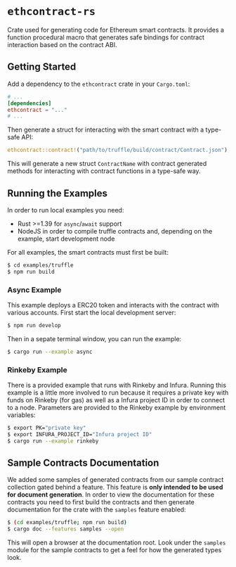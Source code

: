 # `ethcontract-rs`

Crate used for generating code for Ethereum smart contracts. It provides a
function procedural macro that generates safe bindings for contract interaction
based on the contract ABI.

## Getting Started

Add a dependency to the `ethcontract` crate in your `Cargo.toml`:

```toml
# ...
[dependencies]
ethcontract = "..."
# ...
```

Then generate a struct for interacting with the smart contract with a type-safe
API:

```rust
ethcontract::contract!("path/to/truffle/build/contract/Contract.json");
```

This will generate a new struct `ContractName` with contract generated methods
for interacting with contract functions in a type-safe way.

## Running the Examples

In order to run local examples you need:
- Rust >=1.39 for `async`/`await` support
- NodeJS in order to compile truffle contracts and, depending on the example,
  start development node

For all examples, the smart contracts must first be built:

```sh
$ cd examples/truffle
$ npm run build
```

### Async Example

This example deploys a ERC20 token and interacts with the contract with various
accounts. First start the local development server:

```sh
$ npm run develop
```

Then in a sepate terminal window, you can run the example:

```sh
$ cargo run --example async
```

### Rinkeby Example

There is a provided example that runs with Rinkeby and Infura. Running this
example is a little more involved to run because it requires a private key with
funds on Rinkeby (for gas) as well as a Infura project ID in order to connect to
a node. Parameters are provided to the Rinkeby example by environment variables:

```sh
$ export PK="private key"
$ export INFURA_PROJECT_ID="Infura project ID"
$ cargo run --example rinkeby
```

## Sample Contracts Documentation

We added some samples of generated contracts from our sample contract collection
gated behind a feature. This feature is **only intended to be used for document
generation**. In order to view the documentation for these contracts you need to
first build the contracts and then generate documentation for the crate with the
`samples` feature enabled:

```sh
$ (cd examples/truffle; npm run build)
$ cargo doc --features samples --open
```

This will open a browser at the documentation root. Look under the `samples`
module for the sample contracts to get a feel for how the generated types look.
